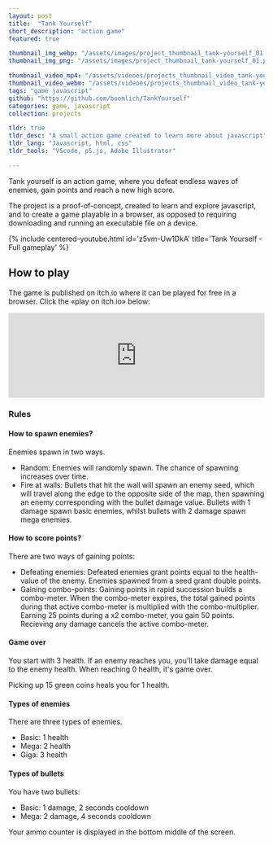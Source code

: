 ```yaml
---
layout: post
title:  "Tank Yourself"
short_description: "action game"
featured: true

thumbnail_img_webp: "/assets/images/project_thumbnail_tank-yourself_01.webp"
thumbnail_img_png: "/assets/images/project_thumbnail_tank-yourself_01.png"

thumbnail_video_mp4: "/assets/videoes/projects_thumbnail_video_tank-yourself_01.mp4"
thumbnail_video_webm: "/assets/videoes/projects_thumbnail_video_tank-yourself_01.webm"
tags: "game javascript"
github: "https://github.com/boomlich/TankYourself"
categories: game, javascript
collection: projects

tldr: true
tldr_desc: "A small action game created to learn more about javascript"
tldr_lang: "Javascript, html, css"
tldr_tools: "VScode, p5.js, Adobe Illustrator"

---
```

Tank yourself is an action game, where you defeat endless waves of enemies, gain points and reach a new high score.

The project is a proof-of-concept, created to learn and explore javascript, and to create a game playable in a browser, as opposed to requiring downloading and running an executable file on a device.

{% include centered-youtube.html 
    id='z5vm-Uw1DkA'
    title='Tank Yourself - Full gameplay'
%}


## How to play
The game is published on itch.io where it can be played for free in a browser. Click the «play on itch.io» below:

<iframe frameborder="0" src="https://itch.io/embed/1600428?dark=true" width="100%" height="167"><a href="https://boomlich.itch.io/tank-yourself">Tank Yourself by boomlich</a></iframe>

### Rules

#### How to spawn enemies?
Enemies spawn in two ways.
- Random: Enemies will randomly spawn. The chance of spawning increases over time.
- Fire at walls: Bullets that hit the wall will spawn an enemy seed, which will travel along the edge to the opposite side of the map, then spawning an enemy corresponding with the bullet damage value. Bullets with 1 damage spawn basic enemies, whilst bullets with 2 damage spawn mega enemies.

#### How to score points?
There are two ways of gaining points:
- Defeating enemies: Defeated enemies grant points equal to the health-value of the enemy. Enemies spawned from a seed grant double points.
- Gaining combo-points: Gaining points in rapid succession builds a combo-meter. When the combo-meter expires, the total gained points during that active combo-meter is multiplied
with the combo-multiplier. Earning 25 points during a x2 combo-meter, you gain 50 points. Recieving any damage cancels the active combo-meter.

#### Game over
You start with 3 health. If an enemy reaches you, you'll take damage equal to the enemy health. When reaching 0 health, it's game over. 

Picking up 15 green coins heals you for 1 health.

#### Types of enemies
There are three types of enemies.
- Basic: 1 health
- Mega: 2 health
- Giga: 3 health

#### Types of bullets
You have two bullets:
- Basic: 1 damage, 2 seconds cooldown
- Mega: 2 damage, 4 seconds cooldown

Your ammo counter is displayed in the bottom middle of the screen.